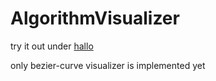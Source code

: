 # AlgorithmVisualizer
try it out under <a href='algorithmvisualizer.herokuapp.com'>hallo</a>

only bezier-curve visualizer is implemented yet
